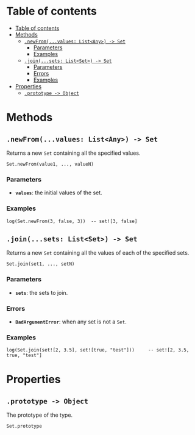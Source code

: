 
# Table of contents

- [Table of contents](#table-of-contents)
- [Methods](#methods)
  - [`.newFrom(...values: List<Any>) -> Set`](#newfromvalues-listany---set)
    - [Parameters](#parameters)
    - [Examples](#examples)
  - [`.join(...sets: List<Set>) -> Set`](#joinsets-listset---set)
    - [Parameters](#parameters-1)
    - [Errors](#errors)
    - [Examples](#examples-1)
- [Properties](#properties)
  - [`.prototype -> Object`](#prototype---object)

# Methods

## `.newFrom(...values: List<Any>) -> Set`

Returns a new `Set` containing all the specified values.

```lxm
Set.newFrom(value1, ..., valueN)
```

### Parameters

- **`values`**: the initial values of the set.

### Examples

```lxm
log(Set.newFrom(3, false, 3))  -- set![3, false]
```

## `.join(...sets: List<Set>) -> Set`

Returns a new `Set` containing all the values of each of the specified sets.

```lxm
Set.join(set1, ..., setN)
```

### Parameters

- **`sets`**: the sets to join.

### Errors

- **`BadArgumentError`**: when any set is not a `Set`.

### Examples

```lxm
log(Set.join(set![2, 3.5], set![true, "test"]))     -- set![2, 3.5, true, "test"]
```

# Properties

## `.prototype -> Object`

The prototype of the type.

```lxm
Set.prototype
```
